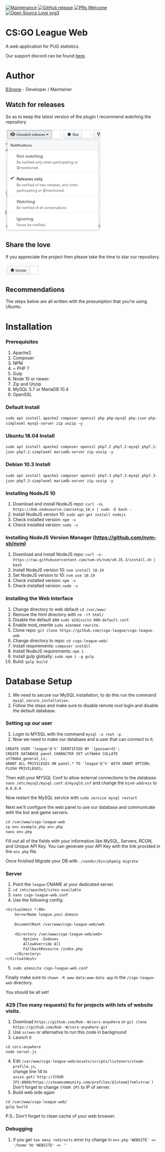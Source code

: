 [![Maintenance](https://img.shields.io/badge/Maintained%3F-yes-green.svg)](https://github.com/csgo-league/csgo-league-web/graphs/commit-activity)
[![GitHub release](https://img.shields.io/github/release/csgo-league/csgo-league-web.svg)](https://github.com/csgo-league/csgo-league-web/releases/)
[![PRs Welcome](https://img.shields.io/badge/PRs-welcome-brightgreen.svg?style=flat-square)](http://makeapullrequest.com)
[![Open Source Love svg3](https://badges.frapsoft.com/os/v3/open-source.svg?v=103)](https://github.com/csgo-league)

# CS:GO League Web
A web application for PUG statistics.

Our support discord can be found [here](https://discord.gg/b5MhANU).

# Author
[B3none](https://b3none.co.uk/) - Developer / Maintainer

## Watch for releases

So as to keep the latest version of the plugin I recommend watching the repository

![Watch releases](https://github.com/b3none/gdprconsent/raw/development/.github/README_ASSETS/watch_releases.png)

## Share the love

If you appreciate the project then please take the time to star our repository.

![Star us](https://github.com/b3none/gdprconsent/raw/development/.github/README_ASSETS/star_us.png)

## Recommendations
The steps below are all written with the presumption that you're using Ubuntu.

# Installation

### Prerequisites
1. Apache2
2. Composer
3. NPM
4. ~ PHP 7
5. Gulp
6. Node 10 or newer.
7. Zip and Unzip
8. MySQL 5.7 or MariaDB 10.4
9. OpenSSL

### Default Install
`sudo apt install apache2 composer openssl php php-mysql php-json php-simplexml mysql-server zip unzip -y`

### Ubuntu 18.04 Install
`sudo apt install apache2 composer openssl php7.2 php7.2-mysql php7.2-json php7.2-simplexml mariadb-server zip unzip -y`

### Debian 10.3 Install
`sudo apt install apache2 composer openssl php7.3 php7.3-mysql php7.3-json php7.3-simplexml mariadb-server zip unzip -y`

### Installing NodeJS 10
1. Download and install NodeJS repo: `curl -sL https://deb.nodesource.com/setup_10.x | sudo -E bash -`
2. Install NodeJS version 10: `sudo apt-get install nodejs`
3. Check installed version: `npm -v`
4. Check installed version: `node -v`

### Installing NodeJS Version Manager (https://github.com/nvm-sh/nvm)
1. Download and install NodeJS repo: `curl -o- https://raw.githubusercontent.com/nvm-sh/nvm/v0.35.3/install.sh | bash`
2. Install NodeJS version 10: `nvm install 10.19`
3. Set NodeJS version to 10: `nvm use 10.19`
4. Check installed version: `npm -v`
5. Check installed version: `node -v`

### Installing the Web Interface
1. Change directory to web default `cd /var/www/`
2. Remove the html directory with `rm -rf html/`
3. Disable the default site `sudo a2dissite 000-default.conf`.
4. Enable mod_rewrite `sudo a2enmod rewrite`.
5. Clone repo: `git clone https://github.com/csgo-league/csgo-league-web`
6. Change directory to repo: `cd csgo-league-web/`
7. Install requirements: `composer install`
8. Install NodeJS requirements: `npm i`
9. Install gulp globally: `sudo npm i -g gulp`
10. Build: `gulp build`

# Database Setup
1. We need to secure our MySQL installation, to do this run the command `mysql_secure_installation`.
2. Follow the steps and make sure to disable remote root login and disable the default database.

### Setting up our user
1. Login to MYSQL with the command `mysql -u root -p`.
2. Now we need to make our database and a user that can connect to it.
```
CREATE USER 'league'@'%' IDENTIFIED BY '{password}';
CREATE DATABASE panel CHARACTER SET utf8mb4 COLLATE utf8mb4_general_ci;
GRANT ALL PRIVILEGES ON panel.* TO 'league'@'%' WITH GRANT OPTION;
FLUSH PRIVILEGES;
```
Then edit your MYSQL Conf to allow external connections to the database.
`nano /etc/mysql/mysql.conf.d/mysqld.cnf` and change the `bind-address` to `0.0.0.0`

Now restart the MySQL service with `sudo service mysql restart`

Next we'll configure the web panel to use our database and communicate with the bot and game servers.
```
cd /var/www/csgo-league-web
cp env.example.php env.php
nano env.php
```
Fill out all of the fields with your information like MySQL, Servers, RCON, and Unique API Key. You can generate your API Key with the link provided in the `env.php` file.

Once finished Migrate your DB with `./vendor/bin/phpmig migrate`

### Server
1. Point the `league` CNAME at your dedicated server.
2. `cd /etc/apache2/sites-available`
3. `nano csgo-league-web.conf`
4. Use the following config:
```apacheconfig
<VirtualHost *:80>
    ServerName league.your.domain

    DocumentRoot /var/www/csgo-league-web/web

    <Directory /var/www/csgo-league-web/web>
        Options -Indexes
        AllowOverride All
        FallbackResource /index.php
    </Directory>
</VirtualHost>
```
5. `sudo a2ensite csgo-league-web.conf`

Finally make sure to `chown -R www-data:www-data app` in the `/csgo-league-web` directory.

You should be all set!

### 429 (Too many requests) fix for projects with lots of website visits.
1. Download `https://github.com/Rob--W/cors-anywhere` or `git clone https://github.com/Rob--W/cors-anywhere.git`
2. Use `screen` or alternative to run this code in background
3. Launch it
```
cd cors-anywhere
node server.js
```
4. Edit `/var/www/csgo-league-web/assets/scripts/listeners/steam-profile.js`,  
change line 14 to  
```axios.get(`http://{YOUR IP}:8080/https://steamcommunity.com/profiles/${steam}?xml=true`)```  
Don't forget to change `{YOUR IP}` to IP of server.  
5. Build web side again  
```
cd /var/www/csgo-league-web/
gulp build
```
P.S.: Don't forget to clean cache of your web browser.

### Debugging
1. if you get `too many redirects` error try change in `env.php` `'WEBSITE' => '/home'` to `'WEBSITE' => ''`
